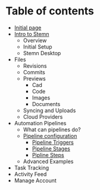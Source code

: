 # Table of contents

* [Initial page](README.md)
* [Intro to Stemn](intro-to-stemn/README.md)
  * Overview
  * Initial Setup
  * Stemn Desktop
* Files
  * Revisions
  * Commits
  * Previews
    * Cad
    * Code
    * Images
    * Documents
  * Syncing and Uploads
  * Cloud Providers
* Automation Pipelines
  * What can pipelines do?
  * [Pipeline configuration](automation-pipelines/pipeline-configuration/README.md)
    * [Pipeline Triggers](automation-pipelines/pipeline-configuration/pipeline-triggers.md)
    * [Pipeline Stages](automation-pipelines/pipeline-configuration/pipeline-stages.md)
    * [Pipline Steps](automation-pipelines/pipeline-configuration/pipline-steps.md)
  * Advanced Examples
* Task Tracking
* Activity Feed
* Manage Account

